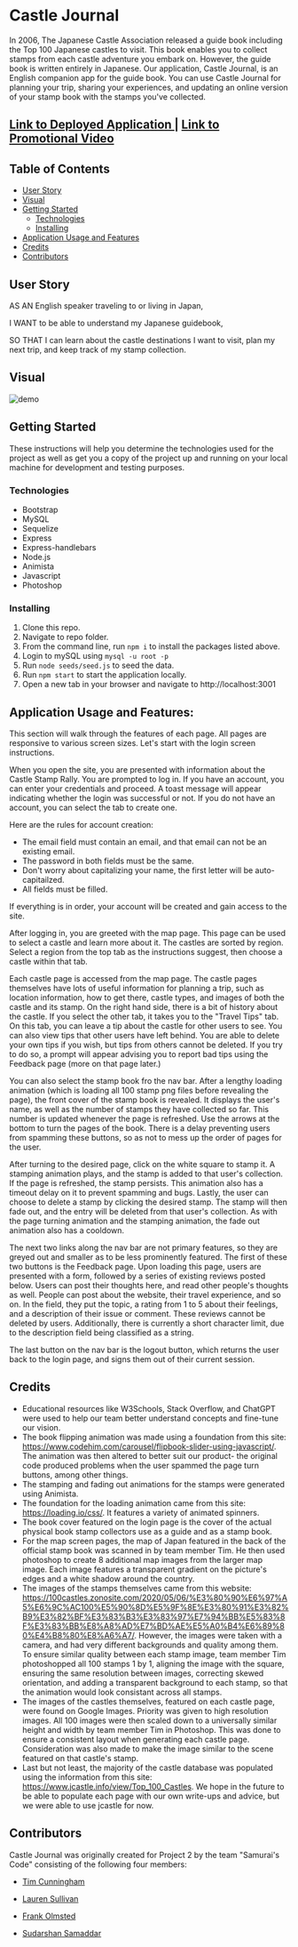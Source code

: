 # Castle Journal

In 2006, The Japanese Castle Association released a guide book including the Top 100 Japanese castles to visit. This book enables you to collect stamps from each castle adventure you embark on. However, the guide book is written entirely in Japanese. Our application, Castle Journal, is an English companion app for the guide book. You can use Castle Journal for planning your trip, sharing your experiences, and updating an online version of your stamp book with the stamps you've collected.

<h2 align="left">
    <a href="https://rocky-fortress-11303.herokuapp.com" target="_blank">
    Link to Deployed Application
    </a>
    |
    <a href="https://youtu.be/x7kCOTEZ7GY" target="_blank">
    Link to Promotional Video
    </a>
</h2>

## Table of Contents
- [User Story](#user-story)
- [Visual](#visual)
- [Getting Started](#getting-started)
    - [Technologies](#technologies)
    - [Installing](#installing)
- [Application Usage and Features](#application-usage-and-features)
- [Credits](#credits)
- [Contributors](#contributors) 

## User Story

AS AN English speaker traveling to or living in Japan,

I WANT to be able to understand my Japanese guidebook,

SO THAT I can learn about the castle destinations I want to visit, plan my next trip, and keep track of my stamp collection. 

## Visual

![demo](./public/images/site-demo.GIF)

## Getting Started 

These instructions will help you determine the technologies used for the project as well as get you a copy of the project up and running on your local machine for development and testing purposes.

### Technologies 

- Bootstrap
- MySQL
- Sequelize
- Express
- Express-handlebars
- Node.js
- Animista
- Javascript
- Photoshop

### Installing

1. Clone this repo.
2. Navigate to repo folder.
3. From the command line, run `npm i` to install the packages listed above.
4. Login to mySQL using `mysql -u root -p`
5. Run `node seeds/seed.js` to seed the data. 
4. Run `npm start` to start the application locally.
5. Open a new tab in your browser and navigate to http://localhost:3001

## Application Usage and Features:

This section will walk through the features of each page. All pages are responsive to various screen sizes. Let's start with the login screen instructions. 

When you open the site, you are presented with information about the Castle Stamp Rally. You are prompted to log in. If you have an account, you can enter your credentials and proceed. A toast message will appear indicating whether the login was successful or not. If you do not have an account, you can select the tab to create one. 

Here are the rules for account creation:

- The email field must contain an email, and that email can not be an existing email.
- The password in both fields must be the same.
- Don't worry about capitalizing your name, the first letter will be auto-capitailzed.
- All fields must be filled.

If everything is in order, your account will be created and gain access to the site.

After logging in, you are greeted with the map page. This page can be used to select a castle and learn more about it. The castles are sorted by region. Select a region from the top tab as the instructions suggest, then choose a castle within that tab. 

Each castle page is accessed from the map page. The castle pages themselves have lots of useful information for planning a trip, such as location information, how to get there, castle types, and images of both the castle and its stamp. On the right hand side, there is a bit of history about the castle. If you select the other tab, it takes you to the "Travel Tips" tab. On this tab, you can leave a tip about the castle for other users to see. You can also view tips that other users have left behind. You are able to delete your own tips if you wish, but tips from others cannot be deleted. If you try to do so, a prompt will appear advising you to report bad tips using the Feedback page (more on that page later.)

You can also select the stamp book fro the nav bar. After a lengthy loading animation (which is loading all 100 stamp png files before revealing the page), the front cover of the stamp book is revealed. It displays the user's name, as well as the number of stamps they have collected so far. This number is updated whenever the page is refreshed. Use the arrows at the bottom to turn the pages of the book. There is a delay preventing users from spamming these buttons, so as not to mess up the order of pages for the user.

After turning to the desired page, click on the white square to stamp it. A stamping animation plays, and the stamp is added to that user's collection. If the page is refreshed, the stamp persists. This animation also has a timeout delay on it to prevent spamming and bugs. Lastly, the user can choose to delete a stamp by clicking the desired stamp. The stamp will then fade out, and the entry will be deleted from that user's collection. As with the page turning animation and the stamping animation, the fade out animation also has a cooldown.

The next two links along the nav bar are not primary features, so they are greyed out and smaller as to be less prominently featured. The first of these two buttons is the Feedback page. Upon loading this page, users are presented with a form, followed by a series of existing reviews posted below. Users can post their thoughts here, and read other people's thoughts as well. People can post about the website, their travel experience, and so on. In the field, they put the topic, a rating from 1 to 5 about their feelings, and a description of their issue or comment. These reviews cannot be deleted by users. Additionally, there is currently a short character limit, due to the description field being classified as a string.

The last button on the nav bar is the logout button, which returns the user back to the login page, and signs them out of their current session. 


## Credits

- Educational resources like W3Schools, Stack Overflow, and ChatGPT were used to help our team better understand concepts and fine-tune our vision.
- The book flipping animation was made using a foundation from this site:  https://www.codehim.com/carousel/flipbook-slider-using-javascript/. The animation was then altered to better suit our product- the original code produced problems when the user spammed the page turn buttons, among other things.
- The stamping and fading out animations for the stamps were generated using Animista.
- The foundation for the loading animation came from this site: https://loading.io/css/. It features a variety of animated spinners.
- The book cover featured on the login page is the cover of the actual physical book stamp collectors use as a guide and as a stamp book.
- For the map screen pages, the map of Japan featured in the back of the official stamp book was scanned in by team member Tim. He then used photoshop to create 8 additional map images from the larger map image. Each image features a transparent gradient on the picture's edges and a white shadow around the country.
- The images of the stamps themselves came from this website: https://100castles.zonosite.com/2020/05/06/%E3%80%90%E6%97%A5%E6%9C%AC100%E5%90%8D%E5%9F%8E%E3%80%91%E3%82%B9%E3%82%BF%E3%83%B3%E3%83%97%E7%94%BB%E5%83%8F%E3%83%BB%E8%A8%AD%E7%BD%AE%E5%A0%B4%E6%89%80%E4%B8%80%E8%A6%A7/. However, the images were taken with a camera, and had very different backgrounds and quality among them. To ensure similar quality between each stamp image, team member Tim photoshopped all 100 stamps 1 by 1, aligning the image with the square, ensuring the same resolution between images, correcting skewed orientation, and adding a transparent background to each stamp, so that the animation would look consistant across all stamps.
- The images of the castles themselves, featured on each castle page, were found on Google Images. Priority was given to high resolution images. All 100 images were then scaled down to a universally similar height and width by team member Tim in Photoshop. This was done to ensure a consistent layout when generating each castle page. Consideration was also made to make the image similar to the scene featured on that castle's stamp. 
- Last but not least, the majority of the castle database was populated using the information from this site: https://www.jcastle.info/view/Top_100_Castles. We hope in the future to be able to populate each page with our own write-ups and advice, but we were able to use jcastle for now.

## Contributors 

Castle Journal was originally created for Project 2 by the team "Samurai's Code" consisting of the following four members:

- [Tim Cunningham](https://github.com/tcunningham203)

- [Lauren Sullivan](https://github.com/lnsvn)

- [Frank Olmsted](https://github.com/frankolms)

- [Sudarshan Samaddar](https://github.com/meetsudarshan)
